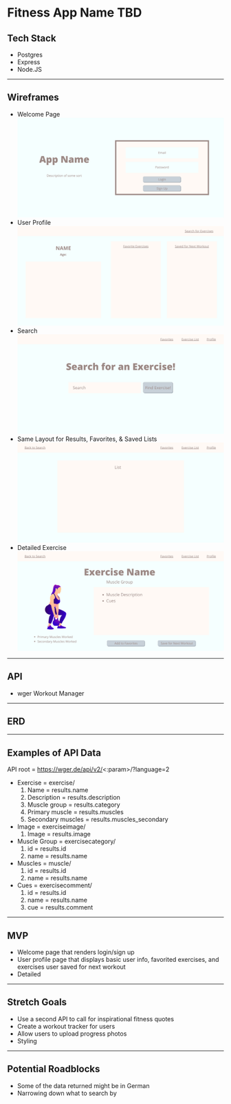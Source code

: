 # Fitness App Name TBD

## Tech Stack
* Postgres
* Express
* Node.JS

---
## Wireframes
* Welcome Page
![Wireframe Start](./images/welcome-page.png)
* User Profile
![Wireframe Start](./images/user-profile.png)
* Search
![Wireframe Start](./images/search.png)
* Same Layout for Results, Favorites, & Saved Lists
![Wireframe Start](./images/list-page.png)
* Detailed Exercise
![Wireframe Start](./images/detailed-exercise.png)

---
## API
* wger Workout Manager

---
## ERD

---
## Examples of API Data
API root = https://wger.de/api/v2/<:param>/?language=2
* Exercise = exercise/
     1. Name = results.name
     2. Description = results.description
     3. Muscle group = results.category
     4. Primary muscle = results.muscles
     5. Secondary muscles = results.muscles_secondary
* Image = exerciseimage/
     1. Image = results.image
* Muscle Group = exercisecategory/
     1. id = results.id
     2. name = results.name
* Muscles = muscle/
     1. id = results.id
     2. name = results.name
* Cues = exercisecomment/
     1. id = results.id
     2. name = results.name
     3. cue = results.comment

---
## MVP
* Welcome page that renders login/sign up
* User profile page that displays basic user info, favorited exercises, and exercises user saved for next workout
* Detailed


---
## Stretch Goals
* Use a second API to call for inspirational fitness quotes
* Create a workout tracker for users
* Allow users to upload progress photos
* Styling

---
## Potential Roadblocks
* Some of the data returned might be in German
* Narrowing down what to search by